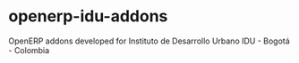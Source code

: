 openerp-idu-addons
==================

OpenERP addons developed for Instituto de Desarrollo Urbano IDU - Bogotá - Colombia